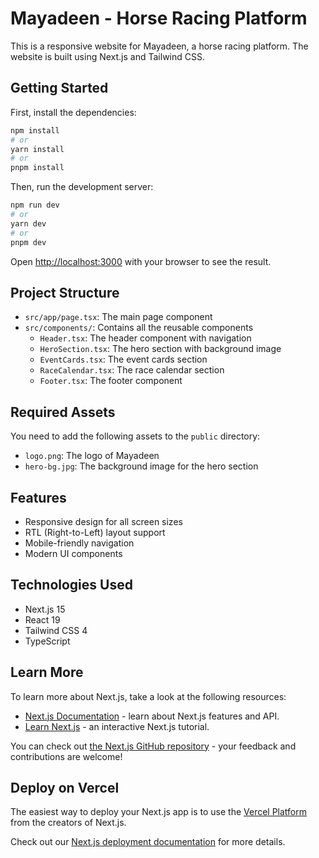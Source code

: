 # Mayadeen - Horse Racing Platform

This is a responsive website for Mayadeen, a horse racing platform. The website is built using Next.js and Tailwind CSS.

## Getting Started

First, install the dependencies:

```bash
npm install
# or
yarn install
# or
pnpm install
```

Then, run the development server:

```bash
npm run dev
# or
yarn dev
# or
pnpm dev
```

Open [http://localhost:3000](http://localhost:3000) with your browser to see the result.

## Project Structure

- `src/app/page.tsx`: The main page component
- `src/components/`: Contains all the reusable components
  - `Header.tsx`: The header component with navigation
  - `HeroSection.tsx`: The hero section with background image
  - `EventCards.tsx`: The event cards section
  - `RaceCalendar.tsx`: The race calendar section
  - `Footer.tsx`: The footer component

## Required Assets

You need to add the following assets to the `public` directory:

- `logo.png`: The logo of Mayadeen
- `hero-bg.jpg`: The background image for the hero section

## Features

- Responsive design for all screen sizes
- RTL (Right-to-Left) layout support
- Mobile-friendly navigation
- Modern UI components

## Technologies Used

- Next.js 15
- React 19
- Tailwind CSS 4
- TypeScript

## Learn More

To learn more about Next.js, take a look at the following resources:

- [Next.js Documentation](https://nextjs.org/docs) - learn about Next.js features and API.
- [Learn Next.js](https://nextjs.org/learn) - an interactive Next.js tutorial.

You can check out [the Next.js GitHub repository](https://github.com/vercel/next.js) - your feedback and contributions are welcome!

## Deploy on Vercel

The easiest way to deploy your Next.js app is to use the [Vercel Platform](https://vercel.com/new?utm_medium=default-template&filter=next.js&utm_source=create-next-app&utm_campaign=create-next-app-readme) from the creators of Next.js.

Check out our [Next.js deployment documentation](https://nextjs.org/docs/app/building-your-application/deploying) for more details.
